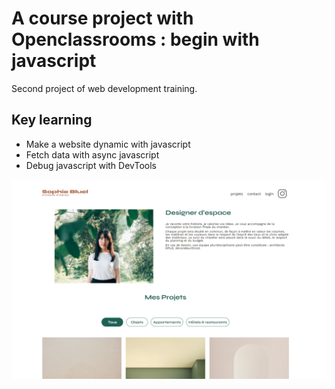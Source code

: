 # A course project with Openclassrooms : begin with javascript

Second project of web development training.

## Key learning

- Make a website dynamic with javascript
- Fetch data with async javascript
- Debug javascript with DevTools

![Screenshot](githubAssets/screenshot.png)
